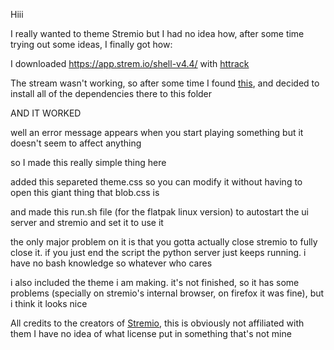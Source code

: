 Hiii

I really wanted to theme Stremio but I had no idea how, after some time trying out some ideas, I finally got how:

I downloaded https://app.strem.io/shell-v4.4/ with [httrack](https://www.httrack.com/)

The stream wasn't working, so after some time I found [this](https://github.com/Stremio/stremio-demo-ui), and decided to install all of the dependencies there to this folder

AND IT WORKED

well an error message appears when you start playing something but it doesn't seem to affect anything

so I made this really simple thing here

added this separeted theme.css so you can modify it without having to open this giant thing that blob.css is

and made this run.sh file (for the flatpak linux version) to autostart the ui server and stremio and set it to use it

the only major problem on it is that you gotta actually close stremio to fully close it. if you just end the script the python server just keeps running. i have no bash knowledge so whatever who cares

i also included the theme i am making. it's not finished, so it has some problems (specially on stremio's internal browser, on firefox it was fine), but i think it looks nice

All credits to the creators of [Stremio](https://github.com/Stremio), this is obviously not affiliated with them
I have no idea of what license put in something that's not mine
